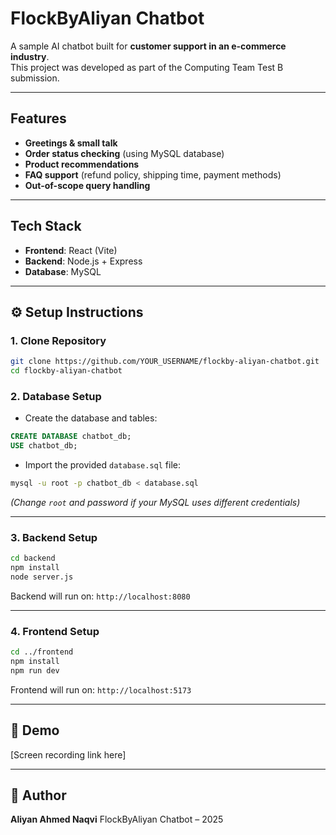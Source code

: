 


# FlockByAliyan Chatbot

A sample AI chatbot built for **customer support in an e-commerce industry**.  
This project was developed as part of the Computing Team Test B submission.

---

## Features

- **Greetings & small talk**
- **Order status checking** (using MySQL database)
- **Product recommendations**
- **FAQ support** (refund policy, shipping time, payment methods)
- **Out-of-scope query handling**

---

## Tech Stack

- **Frontend**: React (Vite)
- **Backend**: Node.js + Express
- **Database**: MySQL

---

## ⚙️ Setup Instructions

### 1. Clone Repository

```bash
git clone https://github.com/YOUR_USERNAME/flockby-aliyan-chatbot.git
cd flockby-aliyan-chatbot
```




### 2. Database Setup

- Create the database and tables:

```sql
CREATE DATABASE chatbot_db;
USE chatbot_db;
```

- Import the provided `database.sql` file:

```bash
mysql -u root -p chatbot_db < database.sql
```

_(Change `root` and password if your MySQL uses different credentials)_

---

### 3. Backend Setup

```bash
cd backend
npm install
node server.js
```

Backend will run on:
 `http://localhost:8080`

---

### 4. Frontend Setup

```bash
cd ../frontend
npm install
npm run dev
```

Frontend will run on:
 `http://localhost:5173`

---

## 🎥 Demo

\[Screen recording link here]

---

## 👤 Author

**Aliyan Ahmed Naqvi**
FlockByAliyan Chatbot – 2025

